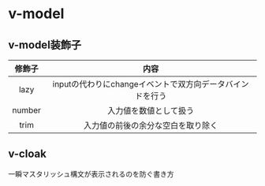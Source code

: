 # v-model

## v-model装飾子
|修飾子|内容|
|:-:|:-:|
|lazy|inputの代わりにchangeイベントで双方向データバインドを行う|
|number|入力値を数値として扱う|
|trim|入力値の前後の余分な空白を取り除く|

## v-cloak
一瞬マスタリッシュ構文が表示されるのを防ぐ書き方
